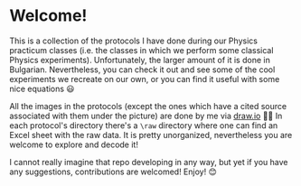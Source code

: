 # Welcome!
This is a collection of the protocols I have done during our Physics practicum classes (i.e. the classes in which we perform some classical Physics experiments). Unfortunately, the larger amount of it is done in Bulgarian. Nevertheless, you can check it out and see some of the cool experiments we recreate on our own, or you can find it useful with some nice equations :smiley:

All the images in the protocols (except the ones which have a cited source associated with them under the picture) are done by me via [draw.io](draw.io/) :face_in_clouds: In each protocol's directory there's a `\raw` directory where one can find an Excel sheet with the raw data. It is pretty unorganized, nevertheless you are welcome to explore and decode it! 

I cannot really imagine that repo developing in any way, but yet if you have any suggestions, contributions are welcomed! Enjoy! :blush:

